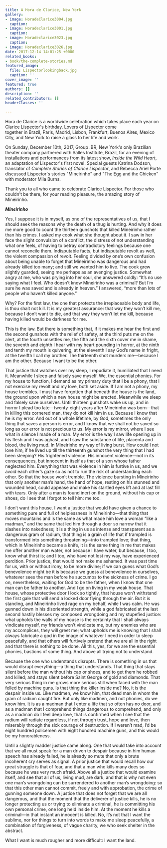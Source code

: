 ```yaml
---
title: A Hora de Clarice, New York
gallery:
- image: HoradeClarice3004.jpg
  caption: 
- image: Horadeclarice3001.jpg
  caption: 
- image: Horadeclarice3023.jpg
  caption: 
- image: Horadeclarice3026.jpg
date: 2017-12-14 14:01:25 +0000
related_books:
- book/the-complete-stories.md
featured_image:
  file: Lispectorlookingback.jpg
  caption: ''
cover_image: ''
featured: true
authors: []
description: ''
related_contributors: []
headerClasses: ''

---
```

Hora de Clarice is a worldwide celebration which takes place each year on Clarice Lispector's birthday. Lovers of Lispector come  
together in Brazil, Paris, Madrid, Lisbon, Frankfurt, Buenos Aires, Mexico City, and New York to raise a glass to her life and work.

On Sunday, December 10th, 2017, Group .BR, New York's only Brazilian theater company partnered with Salles Institute, Brazil, for an evening of installations and performances from its latest show, _Inside the Wild Heart_, an adaptation of Lispector's first novel. Special guests Katrina Dodson, translator of _Complete Stories of Clarice Lispector_, and Rebecca Ariel Porte discussed Lispector's stories "Mineirinho" and "The Egg and the Chicken" with moderator Mila Burns.

Thank you to all who came to celebrate Clarice Lispector. For those who couldn't be there, for your reading pleasure, the amazing story of Mineirinho. 

**_Mineirinho_**

Yes, I suppose it is in myself, as one of the representatives of us, that I should seek the reasons why the death of a thug is hurting. And why it does me more good to count the thirteen gunshots that killed Mineirinho rather than his crimes. I asked my cook what she thought about it. I saw in her face the slight convulsion of a conflict, the distress of not understanding what one feels, of having to betray contradictory feelings because one cannot reconcile them. Indisputable facts, but indisputable revolt as well, the violent compassion of revolt. Feeling divided by one’s own confusion about being unable to forget that Mineirinho was dangerous and had already killed too many; and still we wanted him to live. The cook grew slightly guarded, seeing me perhaps as an avenging justice. Somewhat angry at me, who was prying into her soul, she answered coldly: “It’s no use saying what I feel. Who doesn’t know Mineirinho was a criminal? But I’m sure he was saved and is already in heaven.” I answered, “more than lots of people who haven’t killed anyone.”

Why? For the first law, the one that protects the irreplaceable body and life, is thou shalt not kill. It is my greatest assurance: that way they won’t kill me, because I don’t want to die, and that way they won’t let me kill, because having killed would be darkness for me.

This is the law. But there is something that, if it makes me hear the first and the second gunshots with the relief of safety, at the third puts me on the alert, at the fourth unsettles me, the fifth and the sixth cover me in shame, the seventh and eighth I hear with my heart pounding in horror, at the ninth and tenth my mouth is quivering, at the eleventh I say God’s name in fright, at the twelfth I call my brother. The thirteenth shot murders me—because I am the other. Because I want to be the other.

That justice that watches over my sleep, I repudiate it, humiliated that I need it. Meanwhile I sleep and falsely save myself. We, the essential phonies. For my house to function, I demand as my primary duty that I be a phony, that I not exercise my revolt and my love, both set aside. If I am not a phony, my house trembles. I must have forgotten that beneath the house is the land, the ground upon which a new house might be erected. Meanwhile we sleep and falsely save ourselves. Until thirteen gunshots wake us up, and in horror I plead too late—twenty-eight years after Mineirinho was born—that in killing this cornered man, they do not kill him in us. Because I know that he is my error. And out of a whole lifetime, by God, sometimes the only thing that saves a person is error, and I know that we shall not be saved so long as our error is not precious to us. My error is my mirror, where I see what in silence I made of a man. My error is the way I saw life opening up in his flesh and I was aghast, and I saw the substance of life, placenta and blood, the living mud. In Mineirinho my way of living burst. How could I not love him, if he lived up till the thirteenth gunshot the very thing that I had been sleeping? His frightened violence. His innocent violence—not in its consequences, but innocent in itself as that of a son whose father neglected him. Everything that was violence in him is furtive in us, and we avoid each other’s gaze so as not to run the risk of understanding each other. So that the house won’t tremble. The violence bursting in Mineirinho that only another man’s hand, the hand of hope, resting on his stunned and wounded head, could appease and make his startled eyes lift and at last fill with tears. Only after a man is found inert on the ground, without his cap or shoes, do I see that I forgot to tell him: me too.

I don’t want this house. I want a justice that would have given a chance to something pure and full of helplessness in Mineirinho—that thing that moves mountains and is the same as what made him love a woman “like a madman,” and the same that led him through a door so narrow that it slashes into nakedness; it is a thing in us as intense and transparent as a dangerous gram of radium, that thing is a grain of life that if trampled is transformed into something threatening—into trampled love; that thing, which in Mineirinho became a knife, it is the same thing in me that makes me offer another man water, not because I have water, but because, I too, know what thirst is; and I too, who have not lost my way, have experienced perdition. Prior justice, that would not make me ashamed. It was past time for us, with or without irony, to be more divine; if we can guess what God’s benevolence might be it is because we guess at benevolence in ourselves, whatever sees the man before he succumbs to the sickness of crime. I go on, nevertheless, waiting for God to be the father, when I know that one man can be father to another. And I go on living in my weak house. That house, whose protective door I lock so tightly, that house won’t withstand the first gale that will send a locked door flying through the air. But it is standing, and Mineirinho lived rage on my behalf, while I was calm. He was gunned down in his disoriented strength, while a god fabricated at the last second hastily blesses my composed wrongdoing and my stupefied justice: what upholds the walls of my house is the certainty that I shall always vindicate myself, my friends won’t vindicate me, but my enemies who are my accomplices, they will greet me; what upholds me is knowing that I shall always fabricate a god in the image of whatever I need in order to sleep peacefully, and that others will furtively pretend that we are all in the right and that there is nothing to be done. All this, yes, for we are the essential phonies, bastions of some thing. And above all trying not to understand.

Because the one who understands disrupts. There is something in us that would disrupt everything—a thing that understands. That thing that stays silent before the man without his cap or shoes, and to get them he robbed and killed; and stays silent before Saint George of gold and diamonds. That very serious thing in me grows more serious still when faced with the man felled by machine guns. Is that thing the killer inside me? No, it is the despair inside us. Like madmen, we know him, that dead man in whom the gram of radium caught fire. But only like madmen, and not phonies, do we know him. It is as a madman that I enter a life that so often has no door, and as a madman that I comprehend things dangerous to comprehend, and only as a madman do I feel deep love, that is confirmed when I see that the radium will radiate regardless, if not through trust, hope and love, then miserably through the sick courage of destruction. If I weren’t mad, I’d be eight hundred policemen with eight hundred machine guns, and this would be my honorableness.

Until a slightly madder justice came along. One that would take into account that we all must speak for a man driven to despair because in him human speech has already failed, he is already so mute that only a brute incoherent cry serves as signal. A prior justice that would recall how our great struggle is that of fear, and that a man who kills many does so because he was very much afraid. Above all a justice that would examine itself, and see that all of us, living mud, are dark, and that is why not even one man’s wrongdoing can be surrendered to another man’s wrongdoing: so that this other man cannot commit, freely and with approbation, the crime of gunning someone down. A justice that does not forget that we are all dangerous, and that the moment that the deliverer of justice kills, he is no longer protecting us or trying to eliminate a criminal, he is committing his own personal crime, one long held inside him. At the moment he kills a criminal—in that instant an innocent is killed. No, it’s not that I want the sublime, nor for things to turn into words to make me sleep peacefully, a combination of forgiveness, of vague charity, we who seek shelter in the abstract.

What I want is much rougher and more difficult: I want the land.